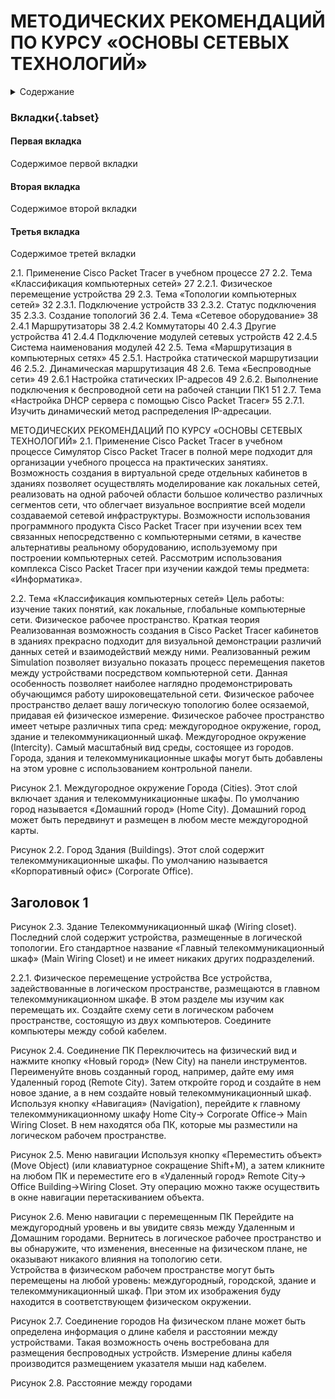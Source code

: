 # МЕТОДИЧЕСКИХ РЕКОМЕНДАЦИЙ ПО КУРСУ «ОСНОВЫ СЕТЕВЫХ ТЕХНОЛОГИЙ»	

<details>
 <details>
  <summary>[Применение Cisco Packet Tracer в учебном процессе](#title1)</summary>
 авыва
 </details>
 <summary>Содержание</summary>
</details>

### Вкладки{.tabset}
#### Первая вкладка
Содержимое первой вкладки
#### Вторая вкладка
Содержимое второй вкладки
#### Третья вкладка
Содержимое третей вкладки

2.1. Применение Cisco Packet Tracer в учебном процессе	27
2.2. Тема «Классификация компьютерных сетей»	27
2.2.1. Физическое перемещение устройства	29
2.3. Тема «Топологии компьютерных сетей»	32
2.3.1. Подключение устройств	33
2.3.2. Статус подключения	35
2.3.3. Создание топологий	36
2.4. Тема «Сетевое оборудование»	38
2.4.1 Маршрутизаторы	38
2.4.2 Коммутаторы	40
2.4.3 Другие устройства	41
2.4.4 Подключение модулей сетевых устройств	42
2.4.5 Система наименования модулей	42
2.5. Тема «Маршрутизация в компьютерных сетях»	45
2.5.1. Настройка статической маршрутизации	46
2.5.2. Динамическая маршрутизация	48
2.6. Тема «Беспроводные сети»	49
2.6.1 Настройка статических IP-адресов	49
2.6.2. Выполнение подключения к беспроводной сети на рабочей станции ПК1	51
2.7. Тема «Настройка DHCP сервера с помощью Cisco Packet Tracer»	55
2.7.1. Изучить динамический метод распределения IP-адресации.


МЕТОДИЧЕСКИХ РЕКОМЕНДАЦИЙ ПО КУРСУ «ОСНОВЫ СЕТЕВЫХ ТЕХНОЛОГИЙ»
2.1. Применение Cisco Packet Tracer в учебном процессе
Симулятор Cisco Packet Tracer в полной мере подходит для организации учебного процесса на практических занятиях. Возможность создания в виртуальной среде отдельных кабинетов в зданиях позволяет осуществлять моделирование как локальных сетей, реализовать на одной рабочей области большое количество различных сегментов сети, что облегчает визуальное восприятие всей модели создаваемой сетевой инфраструктуры.
 Возможности использования программного продукта Cisco Packet Tracer при изучении всех тем связанных непосредственно с компьютерными сетями, в качестве альтернативы реальному оборудованию, используемому при построении компьютерных сетей.
Рассмотрим использования комплекса Cisco Packet Tracer при изучении каждой темы предмета: «Информатика».


2.2. Тема «Классификация компьютерных сетей»
Цель работы: изучение таких понятий, как локальные, глобальные компьютерные сети. Физическое рабочее пространство.
Краткая теория
Реализованная возможность создания в Cisco Packet Tracer кабинетов в зданиях прекрасно подходит для визуальной демонстрации различий данных сетей и взаимодействий между ними. Реализованный режим Simulation позволяет визуально показать процесс перемещения пакетов между устройствами посредством компьютерной сети. Данная особенность позволяет наиболее наглядно продемонстрировать обучающимся работу широковещательной сети.
Физическое рабочее пространство делает вашу логическую топологию более осязаемой, придавая ей физическое измерение. Физическое рабочее пространство имеет четыре различных типа сред: междугородное окружение, город, здание и телекоммуникационный шкаф. 
Междугородное окружение (Intercity). Самый масштабный вид среды, состоящее из городов. Города, здания и телекоммуникационные шкафы могут быть добавлены на этом уровне с использованием контрольной панели. 

Рисунок 2.1. Междугородное окружение
Города (Cities). Этот слой включает здания и телекоммуникационные шкафы. По умолчанию город называется «Домашний город» (Home City). Домашний город может быть передвинут и размещен в любом месте междугородной карты. 

Рисунок 2.2. Город
Здания (Buildings). Этот слой содержит телекоммуникационные шкафы. По умолчанию называется «Корпоративный офис» (Corporate Office). 


## <a id="title1">Заголовок 1</a>

Рисунок 2.3. Здание
Телекоммуникационный шкаф (Wiring closet). Последний слой содержит устройства, размещенные в логической топологии. Его стандартное название «Главный телекоммуникационный шкаф» (Main Wiring Closet) и не имеет никаких других подразделений. 


2.2.1. Физическое перемещение устройства
Все устройства, задействованные в логическом пространстве, размещаются в главном телекоммуникационном шкафе. В этом разделе мы изучим как перемещать их.
Создайте схему сети в логическом рабочем пространстве, состоящую из двух компьютеров. Соедините компьютеры между собой кабелем. 

Рисунок 2.4. Соединение ПК
Переключитесь на физический вид и нажмите кнопку «Новый город» (New City) на панели инструментов. Переименуйте вновь созданный город, например, дайте ему имя Удаленный город (Remote City). Затем откройте город и создайте в нем новое здание, а в нем создайте новый телекоммуникационный шкаф. 
Используя кнопку «Навигация» (Navigation), перейдите к главному телекоммуникационному шкафу Home City→ Corporate Office→ Main Wiring Closet. В нем находятся оба ПК, которые мы разместили на логическом рабочем пространстве.

Рисунок 2.5. Меню навигации
Используя кнопку «Переместить объект» (Move Object) (или клавиатурное сокращение Shift+M), а затем кликните на любом ПК и переместите его в «Удаленный город» Remote City→ Office Building→Wiring Closet. Эту операцию можно также осуществить в окне навигации перетаскиванием объекта.  

Рисунок 2.6. Меню навигации с перемещенным ПК
Перейдите на междугородный уровень и вы увидите связь между Удаленным и Домашним городами. Вернитесь в логическое рабочее пространство и вы обнаружите, что изменения, внесенные на физическом плане, не оказывают никакого влияния на топологию сети.  
Устройства в физическом рабочем пространстве могут быть перемещены на любой уровень: междугородный, городской, здание и телекоммуникационный шкаф. При этом их изображения буду находится в соответствующем физическом окружении. 

Рисунок 2.7. Соединение городов
На физическом плане может быть определена информация о длине кабеля и расстоянии между устройствами. Такая возможность очень востребована для размещения беспроводных устройств. Измерение длины кабеля производится размещением указателя мыши над кабелем.

Рисунок 2.8. Расстояние между городами
